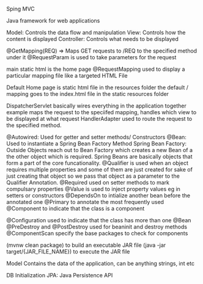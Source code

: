Sping MVC

Java framework for web applications 

Model: Controls the data flow and manipulation
View: Controls how the content is displayed
Controller: Controls what needs to be displayed


@GetMapping(REQ) => Maps GET requests to /REQ to the specified method under it
@RequestParam is used to take parameters for the request

main static html is the home page
@RequestMapping used to display a particular mapping file like a targeted HTML File

Default Home page is static html file in the resources folder
the default / mapping goes to the index.html file in the static resources folder

DispatcherServlet basically wires everything in the application together 
example maps the request to the speciifed mapping, handles which view to be displayed at what request
HandlerAdapter used to route the request to the specified method.


@Autowired: Used for getter and setter methods/ Constructors
@Bean: Used to instantiate a Spring Bean Factory Method
Spring Bean Factory: Outside Objects reach out to Bean Factory which creates a new Bean of a the other object which is required.
Spring Beans are basically objects that form a part of the core funcationality.
@Qualifier is used when an object requires multiple properties and some of them are just created for sake of just creating that object so we pass that object as a parameter to the Qualifier Annotation.
@Required used on setter methods to mark compulsary properties
@Value is used to inject property values eg in setters or constructors
@DependsOn to intialize another bean before the annotated one
@Primary to annotate the most frequently used @Component to indicate that the class is a component




@Configuration used to indicate that the class has more than one @Bean
@PreDestroy and @PostDestroy used for beaninit and destroy methods
@ComponentScan specify the base packages to check for components


(mvnw clean package) to build an executable JAR file 
(java -jar target/{JAR_FILE_NAME}) to execute the JAR file

Model Contains the data of the application, can be anything strings, int etc

DB Initialization
JPA: Java Persistence API
